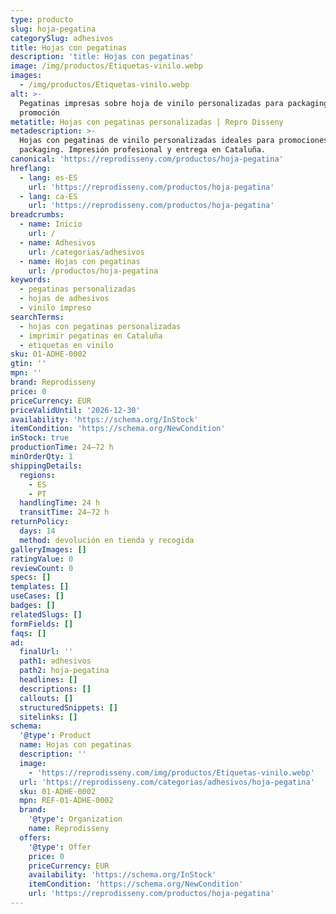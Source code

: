 ```yaml
---
type: producto
slug: hoja-pegatina
categorySlug: adhesivos
title: Hojas con pegatinas
description: 'title: Hojas con pegatinas'
image: /img/productos/Etiquetas-vinilo.webp
images:
  - /img/productos/Etiquetas-vinilo.webp
alt: >-
  Pegatinas impresas sobre hoja de vinilo personalizadas para packaging y
  promoción
metatitle: Hojas con pegatinas personalizadas | Repro Disseny
metadescription: >-
  Hojas con pegatinas de vinilo personalizadas ideales para promociones y
  packaging. Impresión profesional y entrega en Cataluña.
canonical: 'https://reprodisseny.com/productos/hoja-pegatina'
hreflang:
  - lang: es-ES
    url: 'https://reprodisseny.com/productos/hoja-pegatina'
  - lang: ca-ES
    url: 'https://reprodisseny.com/productos/hoja-pegatina'
breadcrumbs:
  - name: Inicio
    url: /
  - name: Adhesivos
    url: /categorias/adhesivos
  - name: Hojas con pegatinas
    url: /productos/hoja-pegatina
keywords:
  - pegatinas personalizadas
  - hojas de adhesivos
  - vinilo impreso
searchTerms:
  - hojas con pegatinas personalizadas
  - imprimir pegatinas en Cataluña
  - etiquetas en vinilo
sku: 01-ADHE-0002
gtin: ''
mpn: ''
brand: Reprodisseny
price: 0
priceCurrency: EUR
priceValidUntil: '2026-12-30'
availability: 'https://schema.org/InStock'
itemCondition: 'https://schema.org/NewCondition'
inStock: true
productionTime: 24–72 h
minOrderQty: 1
shippingDetails:
  regions:
    - ES
    - PT
  handlingTime: 24 h
  transitTime: 24–72 h
returnPolicy:
  days: 14
  method: devolución en tienda y recogida
galleryImages: []
ratingValue: 0
reviewCount: 0
specs: []
templates: []
useCases: []
badges: []
relatedSlugs: []
formFields: []
faqs: []
ad:
  finalUrl: ''
  path1: adhesivos
  path2: hoja-pegatina
  headlines: []
  descriptions: []
  callouts: []
  structuredSnippets: []
  sitelinks: []
schema:
  '@type': Product
  name: Hojas con pegatinas
  description: ''
  image:
    - 'https://reprodisseny.com/img/productos/Etiquetas-vinilo.webp'
  url: 'https://reprodisseny.com/categorias/adhesivos/hoja-pegatina'
  sku: 01-ADHE-0002
  mpn: REF-01-ADHE-0002
  brand:
    '@type': Organization
    name: Reprodisseny
  offers:
    '@type': Offer
    price: 0
    priceCurrency: EUR
    availability: 'https://schema.org/InStock'
    itemCondition: 'https://schema.org/NewCondition'
    url: 'https://reprodisseny.com/productos/hoja-pegatina'
---
```


